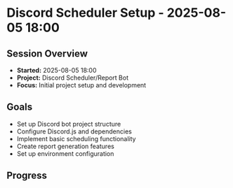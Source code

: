 # Discord Scheduler Setup - 2025-08-05 18:00

## Session Overview
- **Started:** 2025-08-05 18:00
- **Project:** Discord Scheduler/Report Bot
- **Focus:** Initial project setup and development

## Goals
- Set up Discord bot project structure
- Configure Discord.js and dependencies
- Implement basic scheduling functionality
- Create report generation features
- Set up environment configuration

## Progress
